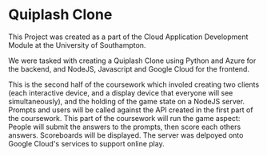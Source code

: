 # Quiplash Clone

This Project was created as a part of the Cloud Application Development Module at the University of Southampton.

We were tasked with creating a Quiplash Clone using Python and Azure for the backend, and NodeJS, Javascript and Google Cloud for the frontend.

This is the second half of the coursework which involed creating two clients (each interactive device, and a display device that everyone will see simultaneously), 
and the holding of the game state on a NodeJS server. Prompts and users will be called against the API created in the first part of the coursework. 
This part of the coursework will run the game aspect: People will submit the answers to the prompts, then score each others answers. 
Scoreboards will be displayed. The server was delpoyed onto Google Cloud's services to support online play.
